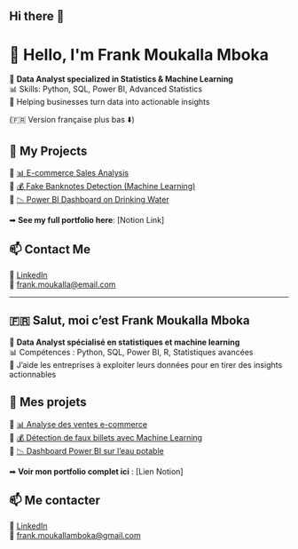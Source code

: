 ## Hi there 👋
# 👋 Hello, I'm Frank Moukalla Mboka  

🎯 **Data Analyst specialized in Statistics & Machine Learning**  
📊 Skills: Python, SQL, Power BI, Advanced Statistics  
🚀 Helping businesses turn data into actionable insights  

(🇫🇷 Version française plus bas ⬇️)  

## 📌 My Projects
🔹 [📊 E-commerce Sales Analysis](https://github.com/FrankMoukalla/Projet-Ecommerce)  
🔹 [💰 Fake Banknotes Detection (Machine Learning)](https://github.com/OboroVAyn/Fake-Banknotes-Detection)  
🔹 [📉 Power BI Dashboard on Drinking Water](https://github.com/OboroVAyn/Water_Quality_Analysis)  

➡ **See my full portfolio here**: [Notion Link]  

## 📫 Contact Me  
🔗 [LinkedIn](https://linkedin.com/in/FrankMoukalla)  
📧 frank.moukalla@email.com  

---

## 🇫🇷 Salut, moi c’est Frank Moukalla Mboka  

🎯 **Data Analyst spécialisé en statistiques et machine learning**  
📊 Compétences : Python, SQL, Power BI, R, Statistiques avancées  
🚀 J’aide les entreprises à exploiter leurs données pour en tirer des insights actionnables  

## 📌 Mes projets
🔹 [📊 Analyse des ventes e-commerce](https://github.com/FrankMoukalla/Projet-Ecommerce)  
🔹 [💰 Détection de faux billets avec Machine Learning](https://github.com/OboroVAyn/Fake-Banknotes-Detection)  
🔹 [📉 Dashboard Power BI sur l’eau potable](https://github.com/OboroVAyn/Water_Quality_Analysis)  

➡ **Voir mon portfolio complet ici** : [Lien Notion]  

## 📫 Me contacter  
🔗 [LinkedIn](https://www.linkedin.com/in/frank-moukalla-mboka-132aab26b)  
📧 frank.moukallamboka@gmail.com  
<!--
**OboroVAyn/OboroVAyn** is a ✨ _special_ ✨ repository because its `README.md` (this file) appears on your GitHub profile.

Here are some ideas to get you started:

- 🔭 I’m currently working on ...
- 🌱 I’m currently learning ...
- 👯 I’m looking to collaborate on ...
- 🤔 I’m looking for help with ...
- 💬 Ask me about ...
- 📫 How to reach me: ...
- 😄 Pronouns: ...
- ⚡ Fun fact: ...
-->
